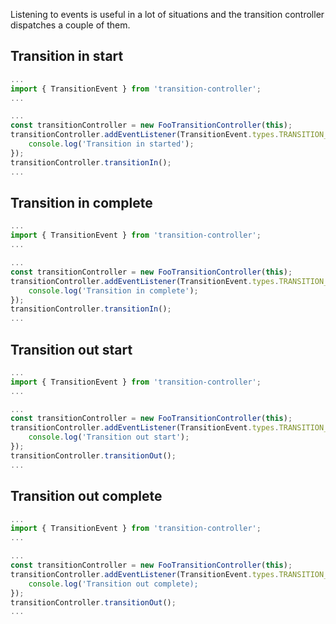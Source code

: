 Listening to events is useful in a lot of situations and the transition controller dispatches a couple of them.

## Transition in start
```typescript
...
import { TransitionEvent } from 'transition-controller';
...

...
const transitionController = new FooTransitionController(this);
transitionController.addEventListener(TransitionEvent.types.TRANSITION_IN_START, () => {
	console.log('Transition in started');
});
transitionController.transitionIn();
...
```

## Transition in complete
```typescript
...
import { TransitionEvent } from 'transition-controller';
...

...
const transitionController = new FooTransitionController(this);
transitionController.addEventListener(TransitionEvent.types.TRANSITION_IN_COMPLETE, () => {
	console.log('Transition in complete');
});
transitionController.transitionIn();
...
```

## Transition out start
```typescript
...
import { TransitionEvent } from 'transition-controller';
...

...
const transitionController = new FooTransitionController(this);
transitionController.addEventListener(TransitionEvent.types.TRANSITION_OUT_START, () => {
	console.log('Transition out start');
});
transitionController.transitionOut();
...
```

## Transition out complete
```typescript
...
import { TransitionEvent } from 'transition-controller';
...

...
const transitionController = new FooTransitionController(this);
transitionController.addEventListener(TransitionEvent.types.TRANSITION_OUT_COMPLETE, () => {
	console.log('Transition out complete);
});
transitionController.transitionOut();
...
```
